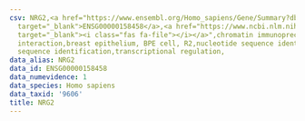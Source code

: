 ```yaml
---
csv: NRG2,<a href="https://www.ensembl.org/Homo_sapiens/Gene/Summary?db=core;g=ENSG00000158458"
  target="_blank">ENSG00000158458</a>,<a href="https://www.ncbi.nlm.nih.gov/pubmed/22863008"
  target="_blank"><i class="fas fa-file"></i></a>",chromatin immunoprecipitation assay,direct
  interaction,breast epithelium, BPE cell, R2,nucleotide sequence identification,nucleotide
  sequence identification,transcriptional regulation,
data_alias: NRG2
data_id: ENSG00000158458
data_numevidence: 1
data_species: Homo sapiens
data_taxid: '9606'
title: NRG2
---
```

